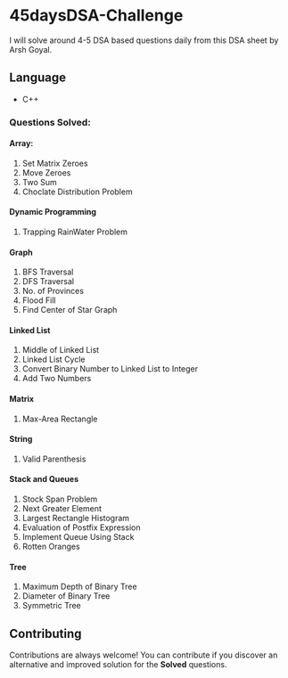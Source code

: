 # 45daysDSA-Challenge

I will solve around 4-5 DSA based questions daily from this DSA sheet by Arsh Goyal.


## Language

* C++

### Questions Solved:
#### Array: 
1. Set Matrix Zeroes
2. Move Zeroes
3. Two Sum
4. Choclate Distribution Problem

#### Dynamic Programming
1. Trapping RainWater Problem

#### Graph
1. BFS Traversal
2. DFS Traversal
3. No. of Provinces
4. Flood Fill
5. Find Center of Star Graph
#### Linked List
1. Middle of Linked List
2. Linked List Cycle
3. Convert Binary Number to Linked List to Integer
4. Add Two Numbers


#### Matrix
1. Max-Area Rectangle

#### String
1. Valid Parenthesis

#### Stack and Queues
1. Stock Span Problem
2. Next Greater Element
3. Largest Rectangle Histogram
4. Evaluation of Postfix Expression
5. Implement Queue Using Stack
6. Rotten Oranges
####  Tree
1. Maximum Depth of Binary Tree
2. Diameter of Binary Tree
3. Symmetric Tree




## Contributing

Contributions are always welcome! You can contribute if you discover an alternative and improved solution for the **Solved** questions.

